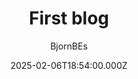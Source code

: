 ---
title: First blog
description: hello world my name is bjornBEs and i have just made this blog
  where i will show me progress and show new projects i am working on...
author: BjornBEs
date: 2025-02-06T18:54:00.000Z
tags:
  - post
---